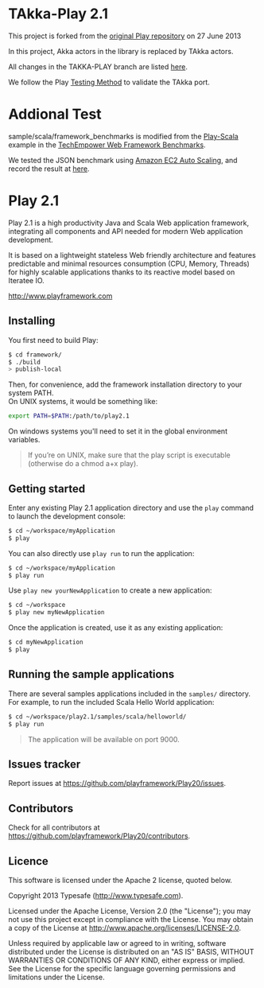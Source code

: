 # TAkka-Play 2.1

This project is forked from the [original Play repository](https://github.com/playframework/Play20) on 27 June 2013

In this project, Akka actors in the library is replaced by TAkka actors.

All changes in the TAKKA-PLAY branch are listed [here](https://github.com/Jiansen/Play20/blob/master/changes.md).


We follow the Play [Testing Method](http://www.playframework.com/documentation/2.1.1/BuildingFromSource) to validate the TAkka port.


# Addional Test
sample/scala/framework_benchmarks is modified from the [Play-Scala](https://github.com/TechEmpower/FrameworkBenchmarks/tree/master/play-scala) example in the [TechEmpower Web Framework Benchmarks](https://github.com/TechEmpower/FrameworkBenchmarks).

We tested the JSON benchmark using [Amazon EC2 Auto Scaling](https://github.com/Jiansen/TAkka-Play/blob/master/AWS_Auto_Scale_Group.md), and record the result at [here](https://github.com/Jiansen/TAkka-Play/blob/master/BenchMark.md).



# Play 2.1 

Play 2.1 is a high productivity Java and Scala Web application framework, integrating all components and API needed for modern Web application development. 

It is based on a lightweight stateless Web friendly architecture and features predictable and minimal resources consumption (CPU, Memory, Threads) for highly scalable applications thanks to its reactive model based on Iteratee IO.

http://www.playframework.com

## Installing

You first need to build Play:

```bash
$ cd framework/
$ ./build
> publish-local
```

Then, for convenience, add the framework installation directory to your system PATH.  
On UNIX systems, it would be something like:

```bash
export PATH=$PATH:/path/to/play2.1
```

On windows systems you'll need to set it in the global environment variables.

> If you’re on UNIX, make sure that the play script is executable (otherwise do a chmod a+x play).

## Getting started

Enter any existing Play 2.1 application directory and use the `play` command to launch the development console:

```bash
$ cd ~/workspace/myApplication
$ play
```

You can also directly use `play run` to run the application:

```bash
$ cd ~/workspace/myApplication
$ play run
```

Use `play new yourNewApplication` to create a new application:

```bash
$ cd ~/workspace
$ play new myNewApplication
```

Once the application is created, use it as any existing application:

```bash
$ cd myNewApplication
$ play
```

## Running the sample applications

There are several samples applications included in the `samples/` directory. For example, to run the included Scala Hello World application:

```bash
$ cd ~/workspace/play2.1/samples/scala/helloworld/
$ play run
```
> The application will be available on port 9000.

## Issues tracker

Report issues at https://github.com/playframework/Play20/issues.

## Contributors

Check for all contributors at https://github.com/playframework/Play20/contributors.

## Licence

This software is licensed under the Apache 2 license, quoted below.

Copyright 2013 Typesafe (http://www.typesafe.com).

Licensed under the Apache License, Version 2.0 (the "License"); you may not use this project except in compliance with the License. You may obtain a copy of the License at http://www.apache.org/licenses/LICENSE-2.0.

Unless required by applicable law or agreed to in writing, software distributed under the License is distributed on an "AS IS" BASIS, WITHOUT WARRANTIES OR CONDITIONS OF ANY KIND, either express or implied. See the License for the specific language governing permissions and limitations under the License.
